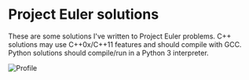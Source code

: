 Project Euler solutions
=====

These are some solutions I've written to Project Euler problems. C++ solutions may use C++0x/C++11 features and should compile with GCC. Python solutions should compile/run in a Python 3 interpreter.

![Profile](http://projecteuler.net/profile/dcower.png)
